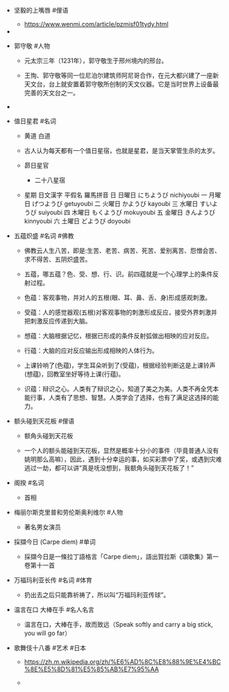 - 坚毅的上嘴唇 #俚语
	 - https://www.wenmi.com/article/pzmisf01tydy.html

- 

- 郭守敬 #人物
	 - 元太宗三年（1231年），郭守敬生于邢州境内的邢台。

	 - 王恂、郭守敬等同一位尼泊尔建筑师阿尼哥合作，在元大都兴建了一座新天文台，台上就安置着郭守敬所创制的天文仪器。它是当时世界上设备最完善的天文台之一。

- 

- 值日星君 #名词
	 - 黄道 白道

	 - 古人认为每天都有一个值日星宿，也就是星君，是当天掌管生杀的太岁。

	 - 昴日星官
		 - 二十八星宿

	 - 星期	 日文漢字	 平假名	 羅馬拼音
日 	 日曜日	 にちようび	 nichiyoubi
一 	 月曜日	 げつようび	 getuyoubi
二 	 火曜日	 かようび	 kayoubi
三 	 水曜日	 すいようび	 suiyoubi
四 	 木曜日	 もくようび	 mokuyoubi
五 	 金曜日	 きんようび	 kinnyoubi
六 	 土曜日	 どようび	 doyoubi

- 五蕴炽盛 #名词 #佛教
	 - 佛教云人生八苦，即是:生苦、老苦、病苦、死苦、爱别离苦、怨憎会苦、求不得苦、五阴炽盛苦。

	 - 五蕴，哪五蕴？色、受、想、行、识。前四蕴就是一个心理学上的条件反射过程。

	 - 色蕴：客观事物，并对人的五根(眼、耳、鼻、舌、身)形成感观刺激。

	 - 受蕴：人的感觉器观(五根)对客观事物的刺激形成反应，接受外界刺激并把刺激反应传递到大脑。

	 - 想蕴：大脑根据记忆，根据已形成的条件反射弧做出相映的应对反应。

	 - 行蕴：大脑的应对反应输出形成相映的人体行为。

	 - 上课铃响了(色蕴)，学生耳朵听到了(受蕴)，根据经验判断这是上课铃声(想蕴)，回教室坐好等待上课(行蕴)。

	 - 识蕴：辩识之心。人类有了辩识之心，知道了美之为美。人类不再全凭本能行事，人类有了思想、智慧。人类学会了选择，也有了满足这选择的能力。

- 额头碰到天花板 #俚语
	 - 额角头碰到天花板

	 - 一个人的额头能碰到天花板，显然是概率十分小的事件（毕竟普通人没有姚明那么高嘛），因此，遇到十分幸运的事，如买彩票中了奖，或遇到灾难逃过一劫，都可以讲“真是呒没想到，我额角头碰到天花板了！”

- 阁揆 #名词
	 - 首相

- 梅丽尔斯克里普和劳伦斯奥利维尔 #人物
	 - 著名男女演员

- 採擷今日 (Carpe diem) #单词
	 - 採擷今日是一條拉丁語格言「Carpe diem」，語出賀拉斯《頌歌集》第一卷第十一首

- 万福玛利亚长传 #名词 #体育
	 - 扔出去之后只能靠祈祷了，所以叫“万福玛利亚传球”。

- 温言在口 大棒在手 #名人名言
	 - 温言在口，大棒在手，故而致远（Speak softly and carry a big stick, you will go far）

- 歌舞伎十八番 #艺术 #日本
	 - https://zh.m.wikipedia.org/zh/%E6%AD%8C%E8%88%9E%E4%BC%8E%E5%8D%81%E5%85%AB%E7%95%AA

	 - 
